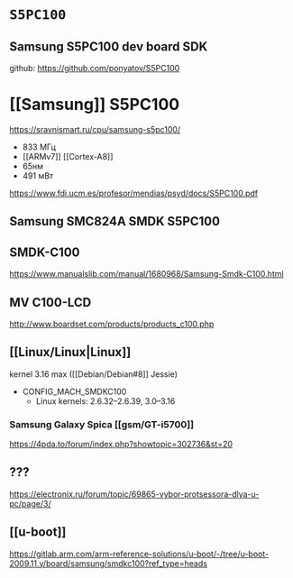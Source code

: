 # `S5PC100`
## Samsung S5PC100 dev board SDK

github: https://github.com/ponyatov/S5PC100

# [[Samsung]] S5PC100

https://sravnismart.ru/cpu/samsung-s5pc100/

- 833 МГц
- [[ARMv7]] [[Cortex-A8]]
- 65нм
- 491 мВт

https://www.fdi.ucm.es/profesor/mendias/psyd/docs/S5PC100.pdf

## Samsung SMC824A SMDK S5PC100

## SMDK-C100

https://www.manualslib.com/manual/1680968/Samsung-Smdk-C100.html

## MV C100-LCD

http://www.boardset.com/products/products_c100.php

## [[Linux/Linux|Linux]]

kernel 3.16 max ([[Debian/Debian#8]] Jessie)

- CONFIG_MACH_SMDKC100
	- Linux kernels: 2.6.32–2.6.39, 3.0–3.16

### Samsung Galaxy Spica [[gsm/GT-i5700]]

https://4pda.to/forum/index.php?showtopic=302736&st=20

## ???

https://electronix.ru/forum/topic/69865-vybor-protsessora-dlya-u-pc/page/3/

## [[u-boot]]

https://gitlab.arm.com/arm-reference-solutions/u-boot/-/tree/u-boot-2009.11.y/board/samsung/smdkc100?ref_type=heads
